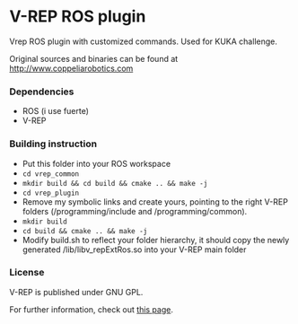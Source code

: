 V-REP ROS plugin
========

Vrep ROS plugin with customized commands.
Used for KUKA challenge. 

Original sources and binaries can be found at http://www.coppeliarobotics.com


### Dependencies

* ROS (i use fuerte)
* V-REP

### Building instruction

* Put this folder into your ROS workspace
* `cd vrep_common`
* `mkdir build && cd build && cmake .. && make -j`
* `cd vrep_plugin`
* Remove my symbolic links and create yours, pointing to the right V-REP folders (/programming/include and /programming/common).
* `mkdir build`
* `cd build && cmake .. && make -j`
* Modify build.sh to reflect your folder hierarchy, it should copy the newly generated /lib/libv_repExtRos.so into your V-REP main folder

### License
V-REP is published under GNU GPL.

For further information, check out [this page](http://www.coppeliarobotics.com/licensing.html).
